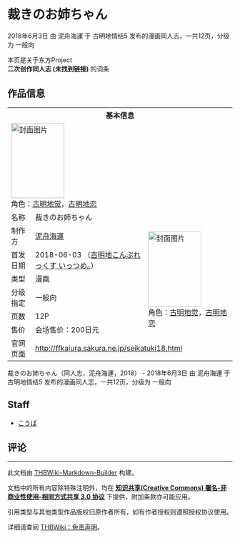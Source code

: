 # 裁きのお姉ちゃん

<!-- source html: G:\repos\THBWiki-Markdown-Builder\THBWikiMarkdown\Temp\main\1\16\ns0%3A%E8%A3%81%E3%81%8D%E3%81%AE%E3%81%8A%E5%A7%89%E3%81%A1%E3%82%83%E3%82%93.html -->

2018年6月3日 由 泥舟海運 于 古明地情结5 发布的漫画同人志，一共12页，分级为 一般向

本页是关于东方Project  
 **二次创作同人志 (未找到链接)** 的词条
## 作品信息

<table><tbody><tr><th colspan="3">基本信息</th></tr><tr><td class="cover-artwork-mobile" colspan="2"><a href="./文件-裁きのお姉ちゃん封面.jpg.md" class="image" title="封面图片"><img alt="封面图片" src="https://upload.thwiki.cc/thumb/f/f5/%E8%A3%81%E3%81%8D%E3%81%AE%E3%81%8A%E5%A7%89%E3%81%A1%E3%82%83%E3%82%93%E5%B0%81%E9%9D%A2.jpg/119px-%E8%A3%81%E3%81%8D%E3%81%AE%E3%81%8A%E5%A7%89%E3%81%A1%E3%82%83%E3%82%93%E5%B0%81%E9%9D%A2.jpg" decoding="async" loading="lazy" width="119" height="168" srcset="https://upload.thwiki.cc/thumb/f/f5/%E8%A3%81%E3%81%8D%E3%81%AE%E3%81%8A%E5%A7%89%E3%81%A1%E3%82%83%E3%82%93%E5%B0%81%E9%9D%A2.jpg/178px-%E8%A3%81%E3%81%8D%E3%81%AE%E3%81%8A%E5%A7%89%E3%81%A1%E3%82%83%E3%82%93%E5%B0%81%E9%9D%A2.jpg 1.5x, https://upload.thwiki.cc/thumb/f/f5/%E8%A3%81%E3%81%8D%E3%81%AE%E3%81%8A%E5%A7%89%E3%81%A1%E3%82%83%E3%82%93%E5%B0%81%E9%9D%A2.jpg/238px-%E8%A3%81%E3%81%8D%E3%81%AE%E3%81%8A%E5%A7%89%E3%81%A1%E3%82%83%E3%82%93%E5%B0%81%E9%9D%A2.jpg 2x" data-file-width="496" data-file-height="700"></a><div class="cover-char">角色：<a href="./古明地觉.md" title="古明地觉">古明地觉</a>，<a href="./古明地恋.md" title="古明地恋">古明地恋</a></div></td>
</tr><tr><td class="label">名称</td><td colspan="2"> 裁きのお姉ちゃん </td></tr><tr><td class="label">制作方</td><td><a href="./泥舟海運.md" title="泥舟海運">泥舟海運</a></td><td class="cover-artwork" rowspan="6" style="min-width:168px;"><a href="./文件-裁きのお姉ちゃん封面.jpg.md" class="image" title="封面图片"><img alt="封面图片" src="https://upload.thwiki.cc/thumb/f/f5/%E8%A3%81%E3%81%8D%E3%81%AE%E3%81%8A%E5%A7%89%E3%81%A1%E3%82%83%E3%82%93%E5%B0%81%E9%9D%A2.jpg/119px-%E8%A3%81%E3%81%8D%E3%81%AE%E3%81%8A%E5%A7%89%E3%81%A1%E3%82%83%E3%82%93%E5%B0%81%E9%9D%A2.jpg" decoding="async" loading="lazy" width="119" height="168" srcset="https://upload.thwiki.cc/thumb/f/f5/%E8%A3%81%E3%81%8D%E3%81%AE%E3%81%8A%E5%A7%89%E3%81%A1%E3%82%83%E3%82%93%E5%B0%81%E9%9D%A2.jpg/178px-%E8%A3%81%E3%81%8D%E3%81%AE%E3%81%8A%E5%A7%89%E3%81%A1%E3%82%83%E3%82%93%E5%B0%81%E9%9D%A2.jpg 1.5x, https://upload.thwiki.cc/thumb/f/f5/%E8%A3%81%E3%81%8D%E3%81%AE%E3%81%8A%E5%A7%89%E3%81%A1%E3%82%83%E3%82%93%E5%B0%81%E9%9D%A2.jpg/238px-%E8%A3%81%E3%81%8D%E3%81%AE%E3%81%8A%E5%A7%89%E3%81%A1%E3%82%83%E3%82%93%E5%B0%81%E9%9D%A2.jpg 2x" data-file-width="496" data-file-height="700"></a><div class="cover-char">角色：<a href="./古明地觉.md" title="古明地觉">古明地觉</a>，<a href="./古明地恋.md" title="古明地恋">古明地恋</a></div></td>
</tr><tr><td class="label">首发日期</td><td>2018-06-03&#160;（<a href="/展会作品列表?e=%E5%8F%A4%E6%98%8E%E5%9C%B0%E6%83%85%E7%BB%93%235">古明地こんぷれっくす いっつめ。</a>）</td></tr><tr><td class="label">类型</td><td>漫画</td></tr><tr><td class="label">分级指定</td><td>一般向</td></tr><tr><td class="label">页数</td><td>12P</td></tr><tr><td class="label">售价</td><td>会场售价：200日元</td></tr>
<tr><td class="label">官网页面</td><td colspan="2"><a rel="nofollow" class="external free" href="http://ffkaiura.sakura.ne.jp/seikatuki18.html">http://ffkaiura.sakura.ne.jp/seikatuki18.html</a></td></tr></tbody></table>

裁きのお姉ちゃん（同人志，泥舟海運，2018） - 2018年6月3日 由 泥舟海運 于 古明地情结5 发布的漫画同人志，一共12页，分级为 一般向
## Staff
- [こうば](./こうば.md)

## 评论




---

此文档由 [THBWiki-Markdown-Builder](https://github.com/Delsin-Yu/THBWiki-Markdown-Builder) 构建。

文档中的所有内容除特殊注明外，均在 [**知识共享(Creative Commons) 署名-非商业性使用-相同方式共享 3.0 协议**](https://creativecommons.org/licenses/by-sa/3.0/deed.zh-hans) 下提供，附加条款亦可能应用。

引用类型与其他类型作品版权归原作者所有，如有作者授权则遵照授权协议使用。

详细请查阅 [THBWiki：免责声明](https://thbwiki.cc/THBWiki:%E5%85%8D%E8%B4%A3%E5%A3%B0%E6%98%8E)。

